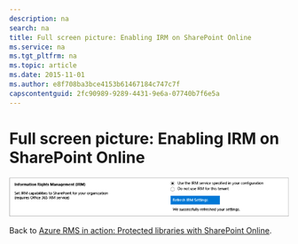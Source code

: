 ```yaml
---
description: na
search: na
title: Full screen picture: Enabling IRM on SharePoint Online
ms.service: na
ms.tgt_pltfrm: na
ms.topic: article
ms.date: 2015-11-01
ms.author: e8f708ba3bce4153b61467184c747c7f
capscontentguid: 2fc90989-9289-4431-9e6a-07740b7f6e5a
---
```

# Full screen picture: Enabling IRM on SharePoint Online
![](../Image/AzRMS_StoryboardSPO_1.png)

Back to [Azure RMS in action: Protected libraries with SharePoint Online](http://technet.microsoft.com/library/jj585026.aspx#BKMK_Example_SharePoint).

